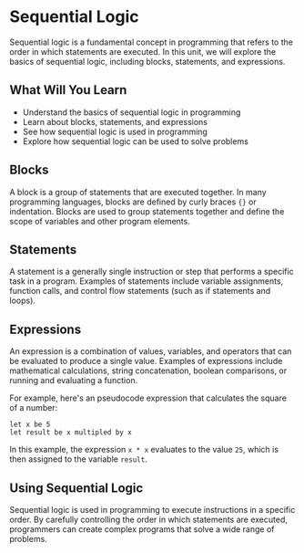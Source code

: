 # Sequential Logic

Sequential logic is a fundamental concept in programming that refers to the order in which statements are executed. In this unit, we will explore the basics of sequential logic, including blocks, statements, and expressions.

## What Will You Learn

- Understand the basics of sequential logic in programming
- Learn about blocks, statements, and expressions
- See how sequential logic is used in programming
- Explore how sequential logic can be used to solve problems

## Blocks

A block is a group of statements that are executed together. In many programming languages, blocks are defined by curly braces `{}` or indentation. Blocks are used to group statements together and define the scope of variables and other program elements.

## Statements

A statement is a generally single instruction or step that performs a specific task in a program. Examples of statements include variable assignments, function calls, and control flow statements (such as if statements and loops).

## Expressions

An expression is a combination of values, variables, and operators that can be evaluated to produce a single value. Examples of expressions include mathematical calculations, string concatenation, boolean comparisons, or running and evaluating a function.

For example, here's an pseudocode expression that calculates the square of a number:

```
let x be 5
let result be x multipled by x
```

In this example, the expression `x * x` evaluates to the value `25`, which is then assigned to the variable `result`.

## Using Sequential Logic

Sequential logic is used in programming to execute instructions in a specific order. By carefully controlling the order in which statements are executed, programmers can create complex programs that solve a wide range of problems.